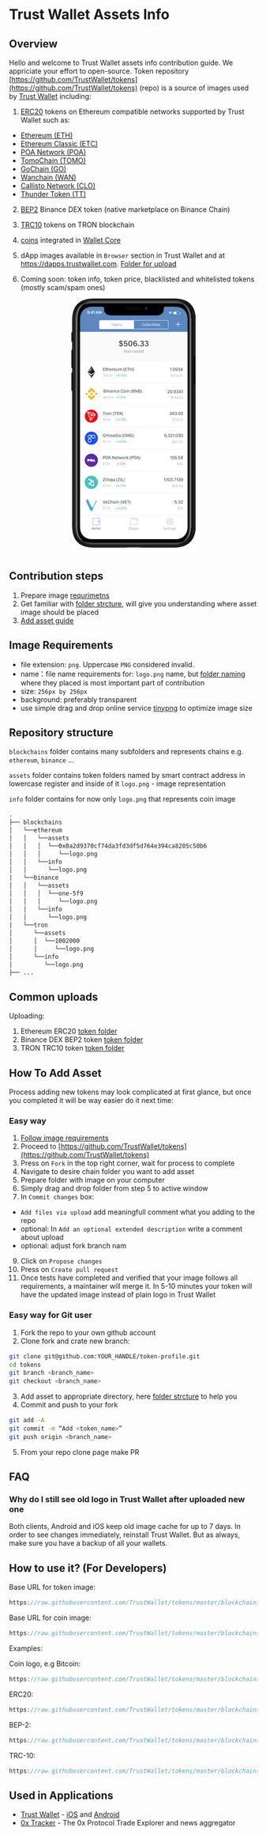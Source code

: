 # Trust Wallet Assets Info
## Overview
Hello and welcome to Trust Wallet assets info contribution guide. We appriciate your effort to open-source. 
Token repository [https://github.com/TrustWallet/tokens](https://github.com/TrustWallet/tokens) (repo) is a source of images used by [Trust Wallet](https://trustwallet.com/) including:

1. [ERC20](https://github.com/ethereum/EIPs/blob/master/EIPS/eip-20.md) tokens on Ethereum compatible networks supported by Trust Wallet such as:
  - [Ethereum (ETH)](https://ethereum.org/)
  - [Ethereum Classic (ETC)](https://ethereumclassic.org/)
  - [POA Network (POA)](https://poa.network/)
  - [TomoChain (TOMO)](https://tomochain.com/)
  - [GoChain (GO)](https://gochain.io/)
  - [Wanchain (WAN)](https://wanchain.org/)
  - [Callisto Network (CLO)](https://callisto.network/)
  - [Thunder Token (TT)](https://thundercore.com/)

2. [BEP2](https://github.com/binance-chain/BEPs/blob/master/BEP2.md) Binance DEX token (native marketplace on Binance Chain) 

3. [TRC10](https://developer.trustwallet.com/add_new_token_image#how-to-generate-address-for-trc10-tron-based-token) tokens on TRON blockchain

4. [coins](https://github.com/satoshilabs/slips/blob/master/slip-0044.md) integrated in [Wallet Core](https://developer.trustwallet.com/wallet-core)

5. dApp images available in `Browser` section in Trust Wallet and at https://dapps.trustwallet.com. [Folder for upload](https://github.com/TrustWallet/tokens/tree/master/dapps) 

6. Coming soon: token info, token price, blacklisted and whitelisted tokens (mostly scam/spam ones)

<center><img src='https://raw.githubusercontent.com/TrustWallet/tokens/master/tutorial/trust-wallet.png'></center>

## Contribution steps

1. Prepare image [requrimetns](#image-requirments)
2. Get familiar with [folder strcture](#repository-structure), will give you understanding where asset image should be placed
3. [Add asset guide](#how-to-add-asset)

## Image Requirements
- file extension: `png`. Uppercase `PNG` considered invalid.
- name：file name requirements for: `logo.png` name, but [folder naming](#repository-structure) where they placed is most important part of contribution
- size: `256px by 256px`
- background: preferably transparent
- use simple drag and drop online service [tinypng](https://tinypng.com/) to optimize image size

## Repository structure

`blockchains` folder contains many subfolders and represents chains e.g. `ethereum`, `binance` ...

`assets` folder contains token folders named by smart contract address in lowercase register and inside of it `logo.png` - image representation

`info` folder contains for now only `logo.png` that represents coin image


```
.
├── blockchains
│   └──ethereum
│   │   └──assets
│   │   │  └──0x0a2d9370cf74da3fd3df5d764e394ca8205c50b6
│   │   │     └──logo.png
│   │   └──info
│   │      └──logo.png
|   └──binance
│   │   └──assets
│   │   │  └──one-5f9
│   │   │     └──logo.png
│   │   └──info
│   │      └──logo.png
|   └──tron
│      └──assets
│      │  └──1002000
│      │     └──logo.png
│      └──info
│         └──logo.png
├── ...
```


## Common uploads
Uploading:
1. Ethereum ERC20 [token folder](https://github.com/TrustWallet/tokens/tree/master/blockchains/ethereum/assets)
2. Binance DEX BEP2 token [token folder](https://github.com/TrustWallet/tokens/tree/master/blockchains/binannce/assets)
3. TRON TRC10 token [token folder](https://github.com/TrustWallet/tokens/tree/master/blockchains/binannce/assets)


## How To Add Asset
Process adding new tokens may look complicated at first glance, but once you completed it will be way easier do it next time:

### Easy way
1. [Follow image requirements](#image-requirements)
2. Proceed to [https://github.com/TrustWallet/tokens](https://github.com/TrustWallet/tokens)
3. Press on `Fork` in the top right corner, wait for process to complete
4. Navigate to desire chain folder you want to add asset
5. Prepare folder with image on your computer
7. Simply drag and drop folder from step 5 to active window
8. In `Commit changes` box:
  - `Add files via upload` add meaningfull comment what you adding to the repo
  - optional: In `Add an optional extended description` write a comment about upload
  - optional: adjust fork branch nam
9. Click on `Propose changes`
10. Press on `Create pull request`
13. Once tests have completed and verified that your image follows all requirements, a maintainer will merge it. In 5-10 minutes your token will have the updated image instead of plain logo in Trust Wallet

### Easy way for Git user
1. Fork the repo to your own github account
2. Clone fork and crate new branch:
```bash
git clone git@github.com:YOUR_HANDLE/token-profile.git
cd tokens
git branch <branch_name>
git checkout <branch_name>
```
3.  Add asset to appropriate directory, here [folder strcture](#repository-structure) to help you
4. Commit and push to your fork
```bash
git add -A
git commit -m “Add <token_name>”
git push origin <branch_name>
```
5. From your repo clone page make PR 


## FAQ
### Why do I still see old logo in Trust Wallet after uploaded new one  
Both clients, Android and iOS keep old image cache for up to 7 days. In order to see changes immediately, reinstall Trust Wallet. But as always, make sure you have a backup of all your wallets.

## How to use it? (For Developers)
Base URL for token image:
```js
https://raw.githubusercontent.com/TrustWallet/tokens/master/blockchains/ethereum/assets/<contract_address_lowercase>/logo.png
```

Base URL for coin image:
```js
https://raw.githubusercontent.com/TrustWallet/tokens/master/blockchains/<coin_name_lowercase>/info/logo.png
```

Examples:

Coin logo, e.g Bitcoin:
```js
https://raw.githubusercontent.com/TrustWallet/tokens/master/blockchains/bitcoin/info/logo.png
```

ERC20:
```js
https://raw.githubusercontent.com/TrustWallet/tokens/master/blockchains/ethereum/assets/0x006bea43baa3f7a6f765f14f10a1a1b08334ef45/logo.png
```

BEP-2:
```js
https://raw.githubusercontent.com/TrustWallet/tokens/master/blockchains/binance/assets/ankr-e97/logo.png
```

TRC-10:
```js
https://raw.githubusercontent.com/TrustWallet/tokens/master/blockchains/tron/assets/1002000/logo.png
```

## Used in Applications
- [Trust Wallet](https://trustwallet.com) - [iOS](https://itunes.apple.com/us/app/trust-ethereum-wallet/id1288339409) and [Android](https://play.google.com/store/apps/details?id=com.wallet.crypto.trustapp)
- [0x Tracker](https://0xtracker.com) - The 0x Protocol Trade Explorer and news aggregator